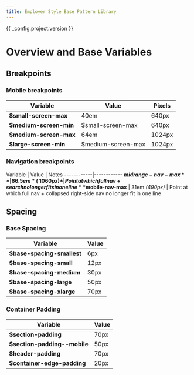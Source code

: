 ```yaml
---
title: Employer Style Base Pattern Library
---
```

{{ _config.project.version }}

# Overview and Base Variables


## Breakpoints

### Mobile breakpoints

Variable        | Value | Pixels
------------|------------|----------
**$small-screen-max** | 40em | 640px
**$medium-screen-min** | $small-screen-max | 640px
**$medium-screen-max** | 64em | 1024px
**$large-screen-min** | $medium-screen-max | 1024px

### Navigation breakpoints

Variable        | Value | Notes
------------|------------
**$midrange-nav-max** | 66.5em *(~1060px)* | Point at which full nav + search no longer fits in one line
**$mobile-nav-max** | 31em *(490px)* | Point at which full nav + collapsed right-side nav no longer fit in one line


## Spacing

### Base Spacing

Variable | Value
---------|--------
**$base-spacing-smallest** | 6px
**$base-spacing-small** | 12px
**$base-spacing-medium** | 30px
**$base-spacing-large** | 50px
**$base-spacing-xlarge** | 70px

### Container Padding

Variable | Value
---------|--------
**$section-padding** | 70px
**$section-padding--mobile** | 50px
**$header-padding** | 70px
**$container-edge-padding** | 20px
